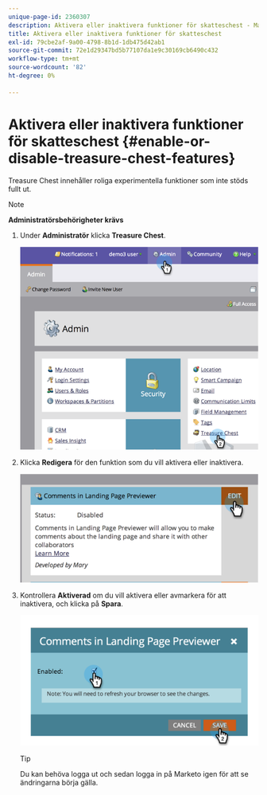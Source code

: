 ```yaml
---
unique-page-id: 2360307
description: Aktivera eller inaktivera funktioner för skatteschest - Marketo Docs - produktdokumentation
title: Aktivera eller inaktivera funktioner för skatteschest
exl-id: 79cbe2af-9a00-4798-8b1d-1db475d42ab1
source-git-commit: 72e1d29347bd5b77107da1e9c30169cb6490c432
workflow-type: tm+mt
source-wordcount: '82'
ht-degree: 0%

---
```


# Aktivera eller inaktivera funktioner för skatteschest {#enable-or-disable-treasure-chest-features}

Treasure Chest innehåller roliga experimentella funktioner som inte stöds fullt ut.

>[!NOTE]
>
>**Administratörsbehörigheter krävs**

1. Under **Administratör** klicka **Treasure Chest**.

   ![](assets/image2014-9-16-17-3a0-3a36.png)

1. Klicka **Redigera** för den funktion som du vill aktivera eller inaktivera.

   ![](assets/image2014-9-16-16-3a53-3a42.png)

1. Kontrollera **Aktiverad** om du vill aktivera eller avmarkera för att inaktivera, och klicka på **Spara**.

   ![](assets/image2014-9-16-16-3a53-3a53.png)

   >[!TIP]
   >
   >Du kan behöva logga ut och sedan logga in på Marketo igen för att se ändringarna börja gälla.
